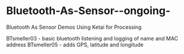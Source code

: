 # Bluetooth-As-Sensor--ongoing-

Bluetooth As Sensor Demos
Using Ketai for Processing

BTsmeller03 - basic bluetooth listening and logging of name and MAC address
BTsmeller05 - adds GPS, latitude and longitude
